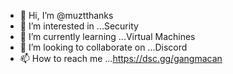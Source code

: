 - 👋 Hi, I’m @muztthanks
- 👀 I’m interested in ...Security
- 🌱 I’m currently learning ...Virtual Machines
- 💞️ I’m looking to collaborate on ...Discord
- 📫 How to reach me ...https://dsc.gg/gangmacan

<!---
muztthanks/muztthanks is a ✨ special ✨ repository because its `README.md` (this file) appears on your GitHub profile.
You can click the Preview link to take a look at your changes.
--->
